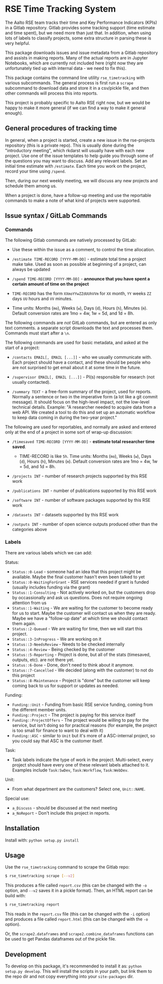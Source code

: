 # RSE Time Tracking System


The Aalto RSE team tracks their time and Key Performance Indicators
(KPIs) in a Gitlab repository.  Gitlab provides some tracking support
(time estimate and time spent), but we need more than just that.  In
addition, when using lots of labels to classify projects, some extra
structure in parsing these is very helpful.

This package downloads issues and issue metadata from a Gitlab
repository and assists in making reports.  Many of the actual reports
are in Jupyter Notebooks, which are currently not included here (right
now they are unfortunately tied up with internal data - we need to fix
this).

This package contains the command line utility `rse_timetracking` with various subcommands.  The general process is first run a `scrape` subcommand to download data and store it in a csv/pickle file, and then other commands will process this into reports.

This project is probably specific to Aalto RSE right now, but we would
be happy to make it more general (if we can find a way to make it
general enough).



## General procedures of tracking time

In general, when a project is started, create a new issue in the
rse-projects repository (this is a private repo).  This is usually
done during the "introductory meeting", which rkdarst will usually
have with each new project.  Use one of the issue templates to help
guide you through some of the questions you may want to discuss.  Add
any relevant labels.  Set an initial time estimate with `/estimate`.
Each time you work on the project, record your time using `/spend`.

Then, during our next weekly meeting, we will discuss any new projects
and schedule them among us.

When a project is done, have a follow-up meeting and use the
reportable commands to make a note of what kind of projects were
supported.



## Issue syntax / GitLab Commands

### Commands

The following Gitlab commands are natively processed by GitLab:

* Use these within the issue as a comment, to control the time
  allocation.

* `/estimate TIME-RECORD [YYYY-MM-DD]` - estimate total time a project
  make take.  Used as soon as possible at beginning of a project, can
  always be updated

* `/spend TIME-RECORD [YYYY-MM-DD]` - **announce that you have spent a
  certain amount of time on the project**

* `TIME-RECORD` has the form `XXmoYYwZZdUUhVVm` for `XX` month, `YY`
  weeks `ZZ` days `UU` hours and `VV` minutes.
* Time units: Months (`mo`), Weeks (`w`), Days (`d`), Hours (`h`),
  Minutes (`m`). Default conversion rates are 1mo = 4w, 1w = 5d, and
  1d = 8h.


The following commands are *not* GitLab commands, but are entered as
only text comments.  a separate script downloads the text and
processes them.  Commands must start after a `\n`.

The following commands are used for basic metadata, and asked at the
start of a project:

* `/contacts EMAIL[, EMAIL [...]]` - who we usually communicate with.
  Each project should have a contact, and these should be people who
  are not surprised to get email about it at some time in the future.

* `/supervisor EMAIL[, EMAIL [...]]` - PI(s) responsible for research
  (not usually contacted).

* `/summary TEXT` - a free-form summary of the project, used for
  reports.  Normally a sentence or two in the imperative form (a lot
  like a git commit message).  It should focus on the high-level
  impact, not the low-level technical details.  Example: "A researcher
  needed to acquire data from a web API.  We created a tool to do this
  and set up an automatic workflow to keep data coming in during the
  two-year project."


The following are used for reportables, and normally are asked and
entered only at the end of a project in some sort of wrap-up
discussion:

* `/timesaved TIME-RECORD [YYYY-MM-DD]` - **estimate total researcher
  time saved**.

  * TIME-RECORD is like `5h`. Time units: Months (`mo`), Weeks (`w`),
    Days (`d`), Hours (`h`), Minutes (`m`). Default conversion rates
    are 1mo = 4w, 1w = 5d, and 1d = 8h.

* `/projects INT` - number of research projects supported by this RSE work
* `/publications INT` - number of publications supported by this RSE work
* `/software INT` - number of software packages supported by this RSE work
* `/datasets INT` - datasets supported by this RSE work
* `/outputs INT` - number of open science outputs produced other than the categories above


### Labels

There are various labels which we can add:

Status:
* `Status::0-Lead` - someone had an idea that this project might be available.  Maybe the final customer hasn't even been talked to yet
* `Status::0-WaitingForGrant` - RSE services needed if grant is funded (usually includes funding via the grant)
* `Status::1-Consulting` - Not actively worked on, but the customers drop by occassionally and ask us questions.  Does not require ongoing attention from us
* `Status::1-Waiting` - We are waiting for the customer to become ready for us to start.  Maybe the customer will contact us when they are ready.  Maybe we have a "follow-up date" at which time we should contact them again.
* `Status::2-Queued` - We are waiting for time, then we will start this project.
* `Status::3-InProgress` - We are working on it
* `Status::3-NeedsReview` - Needs to be checked internally
* `Status::4-Review` - Being checked by the customer
* `Status::5-Reporting` - Project is done, but all of the stats (timesaved, outputs, etc). are not there yet.
* `Status::6-Done` - Done, don't need to think about it anymore.
* `Status::7-Cancelled` - We decided (along with the customer) to not do this project
* `Status::8-Maintenance` - Project is "done" but the customer will keep coming back to us for support or updates as needed.

Funding:
* `Funding::Unit` - Funding from basic RSE service funding, coming from the different member units.
* `Funding::Project` - The project is paying for this service itself
* `Funding::ProjectOffers` - The project would be willing to pay for the service, but isn't doing so for practical reasons (for example, the project is too small for finance to want to deal with it)
* `Funding::ASC` - similar to `Unit` but it's more of a ASC-internal project, so you could say that ASC is the customer itself.

Task:
* Task labels indicate the type of work in the project.  Multi-select,
  every project should have every one of these relevant labels
  attached to it.  Examples include `Task:SwDev`, `Task:Workflow`,
  `Task:WebDev`.

Unit:
* From what department are the customers?  Select one, `Unit::NAME`.

Special use:
* `a_Discuss` - should be discussed at the next meeting
* `a_NoReport` - Don't include this project in reports.



## Installation

Install with: `python setup.py install`



## Usage

Use the `rse_timetracking` command to scrape the Gitlab repo:

```bash
$ rse_timetracking scrape [--v2]
```

This produces a file called `report.csv` (this can be changed with the
`-o` option, and `--v2` saves it in a pickle format).  Then, an HTML
report can be build with:

```bash
$ rse_timetracking report
```

This reads in the `report.csv` file (this can be changed with the `-i` option) and produces a file called `report.html` (this can be changed with the `-o` option).

Or, the `scrape2.dataframes` and `scrape2.combine_dataframes`
functions can be used to get Pandas dataframes out of the pickle file.



## Development

To develop on this package, it's recommended to install it as: `python setup.py develop`. This will install the scripts in your path, but link them to the repo dir and not copy everything into your `site-packages` dir.
